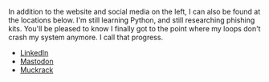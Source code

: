In addition to the website and social media on the left, I can also be found at the locations below. I'm still learning Python, and still researching phishing kits. You'll be pleased to know I finally got to the point where my loops don't crash my system anymore. I call that progress.

- [LinkedIn](https://www.linkedin.com/in/steved3/)
- <a rel="me" href="https://infosec.exchange/@SteveD3">Mastodon</a>
- [Muckrack](https://muckrack.com/SteveD3)
